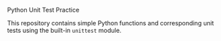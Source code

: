  Python Unit Test Practice

This repository contains simple Python functions and corresponding unit tests using the built-in `unittest` module.
